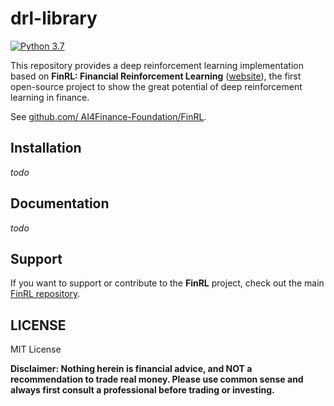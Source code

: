 # drl-library

[![Python 3.7](https://img.shields.io/badge/python-3.7-blue.svg)](https://www.python.org/downloads/release/python-370/)

This repository provides a deep reinforcement learning implementation based on 
**FinRL: Financial Reinforcement Learning** ([website](https://finrl.readthedocs.io/en/latest/index.html)), 
the first open-source project to show the great potential of deep reinforcement learning 
in finance. 

See [github.com/ AI4Finance-Foundation/FinRL](https://github.com/AI4Finance-Foundation/FinRL). 

## Installation
*todo*

## Documentation
*todo*


## Support

If you want to support or contribute to the **FinRL** project, check out the main [FinRL repository](https://github.com/AI4Finance-Foundation/FinRL). 


## LICENSE

MIT License

**Disclaimer: Nothing herein is financial advice, and NOT a recommendation to trade real money. Please use common sense and always first consult a professional before trading or investing.**